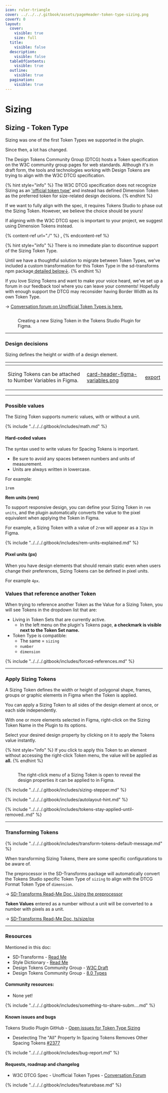 ```yaml
---
icon: ruler-triangle
cover: ../../../.gitbook/assets/pageHeader-token-type-sizing.png
coverY: 0
layout:
  cover:
    visible: true
    size: full
  title:
    visible: false
  description:
    visible: false
  tableOfContents:
    visible: true
  outline:
    visible: true
  pagination:
    visible: true
---
```


# Sizing

## Sizing - Token Type

Sizing was one of the first Token Types we supported in the plugin.

Since then, a lot has changed.

The Design Tokens Community Group (DTCG) hosts a Token specification on the W3C community group pages for web standards. Although it's in draft form, the tools and technologies working with Design Tokens are trying to align with the W3C DTCG specification.

{% hint style="info" %}
The W3C DTCG specification does not recognize Sizing as an ['official token type'](https://tr.designtokens.org/format/#types) and instead has defined Dimension Token as the preferred token for size-related design decisions.&#x20;
{% endhint %}



If we want to fully align with the spec, it requires Tokens Studio to phase out the Sizing Token. However, we believe the choice should be yours!

If aligning with the W3C DTCG spec is important to your project, we suggest using Dimension Tokens instead.&#x20;

{% content-ref url="./" %}
[.](./)
{% endcontent-ref %}

{% hint style="info" %}
There is no immediate plan to discontinue support of the Sizing Token Type.

Until we have a thoughtful solution to migrate between Token Types,  we've included a custom transformation for this Token Type in the sd-transforms npm package[ detailed below↓](sizing.md#transforming-tokens).&#x20;
{% endhint %}



If you love Sizing Tokens and want to make your voice heard, we've set up a forum in our feedback tool where you can leave your comments! Hopefully with enough support the DTCG may reconsider having Border Width as its own Token Type.&#x20;

→ [Conversation forum on Unofficial Token Types is here.](https://feedback.tokens.studio/p/dtcg-unofficial-token-type)



<figure><img src="../../../.gitbook/assets/tokens-sizing-form-empty-2-01.png" alt=""><figcaption><p>Creating a new Sizing Token in the Tokens Studio Plugin for Figma.</p></figcaption></figure>

***



### Design decisions

Sizing defines the height or width of a design element.



<table data-card-size="large" data-view="cards" data-full-width="true"><thead><tr><th></th><th data-hidden data-card-cover data-type="files"></th><th data-hidden data-card-target data-type="content-ref"></th></tr></thead><tbody><tr><td><p></p><p>Sizing Tokens can be attached to Number Variables in Figma. </p></td><td><a href="../../../.gitbook/assets/card-header-figma-variables.png">card-header-figma-variables.png</a></td><td><a href="../../../figma/export/">export</a></td></tr></tbody></table>

***



### Possible values

The Sizing Token supports numeric values, with or without a unit.&#x20;

{% include "../../../.gitbook/includes/math.md" %}



#### Hard-coded values

The syntax used to write values for Spacing Tokens is important.&#x20;

* Be sure to avoid any spaces between numbers and units of measurement.&#x20;
* Units are always written in lowercase.

For example:

```
1rem
```



**Rem units (rem)**

To support responsive design, you can define your Sizing Token in `rem units`, and the plugin automatically converts the value to the pixel equivalent when applying the Token in Figma.&#x20;

For example, a Sizing Token with a value of `2rem` will appear as a `32px` in Figma.

{% include "../../../.gitbook/includes/rem-units-explained.md" %}



#### Pixel units (px)

When you have design elements that should remain static even when users change their preferences, Sizing Tokens can be defined in pixel units.&#x20;

For example `4px`.



### Values that reference another Token

When trying to reference another Token as the Value for a Sizing Token, you will see Tokens in the dropdown list that are:

* Living in Token Sets that are currently active.
  * In the left menu on the plugin's Tokens page, **a checkmark is visible next to the Token Set name.**
* Token Type is compatible:
  * The same = `sizing`
  * `number`
  * `dimension`

{% include "../../../.gitbook/includes/forced-references.md" %}

***



### Apply Sizing Tokens

A Sizing Token defines the width or height of polygonal shape, frames, groups or graphic elements in Figma when the Token is applied. &#x20;

You can apply a Sizing Token to all sides of the design element at once, or each side independently.&#x20;

With one or more elements selected in Figma, right-click on the Sizing Token Name in the Plugin to its options.&#x20;

Select your desired design property by clicking on it to apply the Tokens value instantly.&#x20;

{% hint style="info" %}
If you click to apply this Token to an element without accessing the right-click Token menu, the value will be applied as **all.**&#x20;
{% endhint %}

<figure><img src="../../../.gitbook/assets/tokens-sizing-rightClick-all-V2-01.png" alt=""><figcaption><p>The right-click menu of a Sizing Token is open to reveal the design properties it can be applied to in Figma.</p></figcaption></figure>





{% include "../../../.gitbook/includes/sizing-stepper.md" %}

{% include "../../../.gitbook/includes/autolayout-hint.md" %}

{% include "../../../.gitbook/includes/tokens-stay-applied-until-removed..md" %}



***



### Transforming Tokens

{% include "../../../.gitbook/includes/transform-tokens-default-message.md" %}

When transforming Sizing Tokens, there are some specific configurations to be aware of.

The preprocessor in the SD-Transforms package will automatically convert the Tokens Studio specific Token Type of `sizing` to align with the DTCG Format Token Type of `dimension`.

→ [SD-Transforms Read-Me Doc, Using the preprocessor](https://github.com/Tokens-studio/sd-transforms/?tab=readme-ov-file#using-the-preprocessor)



**Token Values** entered as a number without a unit will be converted to a number with pixels as a unit.

→ [SD-Transforms Read-Me Doc, ts/size/px](https://github.com/Tokens-studio/sd-transforms/?tab=readme-ov-file#tssizepx)

***



### Resources

Mentioned in this doc:

* SD-Transforms - [Read Me](https://github.com/tokens-studio/sd-transforms)
* Style Dictionary - [Read Me](https://amzn.github.io/style-dictionary/#/)
* Design Tokens Community Group - [W3C Draft](https://tr.designtokens.org/format/)
* Design Tokens Community Group - [8.0 Types](https://tr.designtokens.org/format/#types)

#### Community resources:

* None yet!

{% include "../../../.gitbook/includes/something-to-share-subm....md" %}



#### Known issues and bugs

Tokens Studio Plugin GitHub - [Open issues for Token Type Sizing](https://github.com/tokens-studio/figma-plugin/labels/token%20type%20sizing)

* Deselecting The "All" Property In Spacing Tokens Removes Other Spacing Tokens [#2377](https://github.com/tokens-studio/figma-plugin/issues/2377)

{% include "../../../.gitbook/includes/bug-report.md" %}



#### Requests, roadmap and changelog

* W3C DTCG Spec - Unofficial Token Types - [Conversation Forum](https://feedback.tokens.studio/p/dtcg-unofficial-token-type)

{% include "../../../.gitbook/includes/featurebase.md" %}
